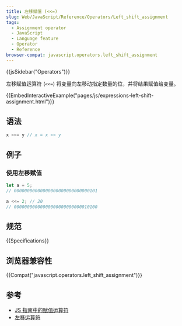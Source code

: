 ```yaml
---
title: 左移赋值 (<<=)
slug: Web/JavaScript/Reference/Operators/Left_shift_assignment
tags:
  - Assignment operator
  - JavaScript
  - Language feature
  - Operator
  - Reference
browser-compat: javascript.operators.left_shift_assignment
---
```

{{jsSidebar("Operators")}}

左移赋值运算符 (`<<=`) 将变量向左移动指定数量的位，并将结果赋值给变量。

{{EmbedInteractiveExample("pages/js/expressions-left-shift-assignment.html")}}

## 语法

```js
x <<= y // x = x << y
```

## 例子

### 使用左移赋值

```js
let a = 5;
// 00000000000000000000000000000101

a <<= 2; // 20
// 00000000000000000000000000010100
```

## 规范

{{Specifications}}

## 浏览器兼容性

{{Compat("javascript.operators.left_shift_assignment")}}

## 参考

- [JS 指南中的赋值运算符](/zh-CN/docs/Web/JavaScript/Guide/Expressions_and_Operators#assignment)
- [左移运算符](/zh-CN/docs/Web/JavaScript/Reference/Operators/Left_shift)
